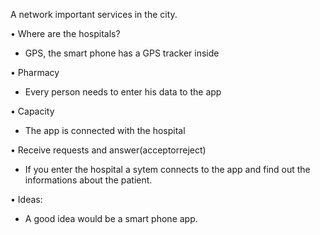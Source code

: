 A network important services in the city.

• Where are the hospitals?
- GPS, the smart phone has a GPS tracker inside


• Pharmacy
- Every person needs to enter his data to the app


• Capacity
- The app is connected with the hospital


• Receive requests and answer(acceptorreject) 

- If you enter the hospital a sytem connects to the app and find out the informations about the patient.



• Ideas:
- A good idea would be a smart phone app.
